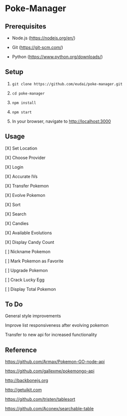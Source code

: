 # Poke-Manager


## Prerequisites

- Node.js (<https://nodejs.org/en/>)

- Git (<https://git-scm.com/>)

- Python (<https://www.python.org/downloads/>)


## Setup

1. `git clone https://github.com/eudai/poke-manager.git`

2. `cd poke-manager`

3. `npm install`

4. `npm start`

5. In your browser, navigate to <http://localhost:3000>

## Usage

[X] Set Location

[X] Choose Provider

[X] Login

[X] Accurate IVs

[X] Transfer Pokemon

[X] Evolve Pokemon

[X] Sort

[X] Search

[X] Candies

[X] Available Evolutions

[X] Display Candy Count

[ ] Nickname Pokemon

[ ] Mark Pokemon as Favorite

[ ] Upgrade Pokemon

[ ] Crack Lucky Egg

[ ] Display Total Pokemon


## To Do

General style improvements

Improve list responsiveness after evolving pokemon

Transfer to new api for increased functionality


## Reference

<https://github.com/Armax/Pokemon-GO-node-api>

<https://github.com/gallexme/pokemongo-api>

<http://backbonejs.org>

<http://getuikit.com>

<https://github.com/tristen/tablesort>

<https://github.com/Aconex/searchable-table>
